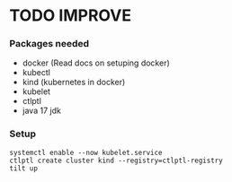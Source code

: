 # TODO IMPROVE

### Packages needed

- docker (Read docs on setuping docker)
- kubectl
- kind (kubernetes in docker)
- kubelet
- ctlptl
- java 17 jdk

### Setup

```console
systemctl enable --now kubelet.service
ctlptl create cluster kind --registry=ctlptl-registry
tilt up
```
